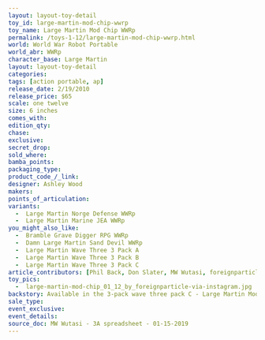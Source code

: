 ```yaml
---
layout: layout-toy-detail 
toy_id: large-martin-mod-chip-wwrp
toy_name: Large Martin Mod Chip WWRp
permalink: /toys-1-12/large-martin-mod-chip-wwrp.html
world: World War Robot Portable
world_abr: WWRp
character_base: Large Martin
layout: layout-toy-detail
categories: 
tags: [action portable, ap] 
release_date: 2/19/2010
release_price: $65 
scale: one twelve
size: 6 inches
comes_with: 
edition_qty: 
chase: 
exclusive: 
secret_drop: 
sold_where: 
bamba_points: 
packaging_type: 
product_code_/_link:
designer: Ashley Wood
makers: 
points_of_articulation: 
variants: 
  -  Large Martin Norge Defense WWRp
  -  Large Martin Marine JEA WWRp
you_might_also_like: 
  -  Bramble Grave Digger RPG WWRp
  -  Damn Large Martin Sand Devil WWRp
  -  Large Martin Wave Three 3 Pack A
  -  Large Martin Wave Three 3 Pack B
  -  Large Martin Wave Three 3 Pack C
article_contributors: [Phil Back, Don Slater, MW Wutasi, foreignparticle]
toy_pics: 
  -  large-martin-mod-chip_01_12_by_foreignparticle-via-instagram.jpg
backstory: Available in the 3-pack wave three pack C - Large Martin Mod Chip, Damn Large Martin Sand Devil, Bramble Grave Digger RPG 
sale_type: 
event_exclusive: 
event_details: 
source_doc: MW Wutasi - 3A spreadsheet - 01-15-2019
---
```


